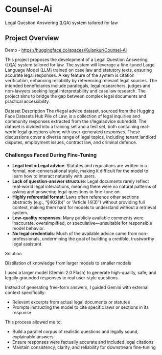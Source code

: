 # Counsel-Ai
Legal Question Answering (LQA) system tailored for law
## Project Overview
Demo - https://huggingface.co/spaces/Kulankur/Counsel-Ai

This project proposes the development of a Legal Question Answering (LQA) system tailored for law. The system will leverage a fine-tuned Large Language Model (LLM) trained on case law and statutory texts, ensuring accurate legal responses. A key feature of the system is citation verification, enhancing reliability by referencing relevant legal sources. The intended beneficiaries include paralegals, legal researchers, judges and non-lawyers seeking legal interpretability and case law research. The project aims to bridge the gap between complex legal documents and practical accessibility.

Dataset Description
The r/legal advice dataset, sourced from the Hugging Face Datasets Hub Pile of Law, is a collection of legal inquiries and community responses extracted from the r/legaladvice subreddit. The dataset is divided into a training set and a test set, both containing real-world legal questions along with user-generated responses. These discussions cover a diverse range of legal topics, including tenant landlord disputes, employment issues, contract law, and criminal defence.

### Challenges Faced During Fine-Tuning

- **Legal text ≠ Legal advice**: Statutes and regulations are written in a formal, non-conversational style, making it difficult for the model to learn how to interact naturally with users.
- **Lack of question-answer structure**: Legal documents rarely reflect real-world legal interactions, meaning there were no natural patterns of asking and answering legal questions to fine-tune on.
- **Highly referential format**: Laws often reference other sections abstractly (e.g., “§402(b)” or “Article 14(3)”) without providing full context, making them hard for models to understand without a retrieval system.
- **Low-quality responses**: Many publicly available comments were inaccurate, oversimplified, or speculative—unsuitable for responsible model behavior.
- **No legal credentials**: Much of the available advice came from non-professionals, undermining the goal of building a credible, trustworthy legal assistant.

Solution 

Distillation of knowledge from larger models to smaller models

I used a larger model (Gemini 2.0 Flash) to generate high-quality, safe, and legally grounded responses to real user-style questions.

Instead of generating free-form answers, I guided Gemini with external context specifically:

- Relevant excerpts from actual legal documents or statutes
- Prompts instructing the model to cite specific laws or sections in its response

This process allowed me to:

- Build a parallel corpus of realistic questions and legally sound, explainable answers
- Ensure responses were factually accurate and included legal citations
- Maintain consistency, clarity, and reliability for downstream fine-tuning
